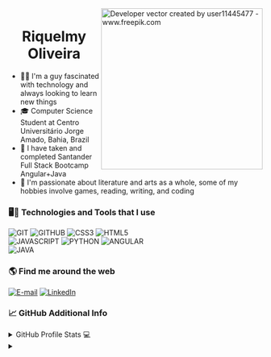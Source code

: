 <img align="right" alt="Developer vector created by user11445477 - www.freepik.com" height="320" src="https://i.imgur.com/bQVrrE3.gif">

<h1 align="center">
    <span>Riquelmy Oliveira</span>
</h1>

<ul>
  <li>👨‍💻 I'm a guy fascinated with technology and always looking to learn new things</li>
  <li>🎓 Computer Science Student at Centro Universitário Jorge Amado, Bahia, Brazil</li> 
  <li>📝 I have taken and completed Santander Full Stack Bootcamp Angular+Java</li>
  <li>🎨 I'm passionate about literature and arts as a whole, some of my hobbies involve games, reading, writing, and coding </li>
</ul>

<h3>🖥️🔧 Technologies and Tools that I use</h3> 
 
  ![GIT](https://img.shields.io/badge/-GIT-000?&style=for-the-badge&logo=git&logoColor=3C5BFF&color:FFF)
  ![GITHUB](https://img.shields.io/badge/-GITHUB-000?&style=for-the-badge&logo=github&logoColor=3C5BFF&color:FFF)
  ![CSS3](https://img.shields.io/badge/-CSS3-000?&style=for-the-badge&logo=css3&logoColor=3C5BFF&color:FFF)
  ![HTML5](https://img.shields.io/badge/-HTML5-000?&style=for-the-badge&logo=html5&logoColor=3C5BFF&color:FFF)<br>
  ![JAVASCRIPT](https://img.shields.io/badge/-JAVASCRIPT-000?&style=for-the-badge&logo=javascript&logoColor=3C5BFF&color:FFF)
  ![PYTHON](https://img.shields.io/badge/-python-000?&style=for-the-badge&logo=python&logoColor=3C5BFF&color:FFF)
  ![ANGULAR](https://img.shields.io/badge/-angular-000?&style=for-the-badge&logo=angular&logoColor=3C5BFF&color:FFF)<br>
  ![JAVA](https://img.shields.io/badge/-Java-000?style=for-the-badge&logo=openjdk&logoColor=3C5BFF&color:FFF)

<h3 align="left">🌎 Find me around the web</h3>

<div>

[![E-mail](https://img.shields.io/badge/-Email-000?style=for-the-badge&logo=microsoft-outlook&logoColor=3C5BFF&color:FFF)](mailto:riquelmyor@gmail.com)
[![LinkedIn](https://img.shields.io/badge/-LinkedIn-000?style=for-the-badge&logo=linkedin&logoColor=3C5BFF&color:FFF)](https://www.linkedin.com/in/riquelmy-oliveira)
  
</div>



<h3 align="left">📈 GitHub Additional Info</h3>

<details>
  <summary>GitHub Profile Stats 💻</summary>
  <br/>
  
![Riquelmy's GitHub stats](https://github-readme-stats.vercel.app/api?username=riquelmy&show_icons=true&theme=tokyonight)
  
  <br/>
</details>



<details align="left">
  <summary></summary> 
 
  - Badges by <a href="https://shields.io/">shields.io</a><br>
  - Developer vector created by <a href="https://br.freepik.com/vetores-premium/programador-de-homem-trabalhando-no-computador-com-codigo-na-ilustracao-da-tela-programador-trabalhando-escrevendo-codigo_32961566.htm#query=coding%20in%20computer%20vector&position=46&from_view=search&track=ais">user11445477 - www.freepik.com</a>
 
</details>
